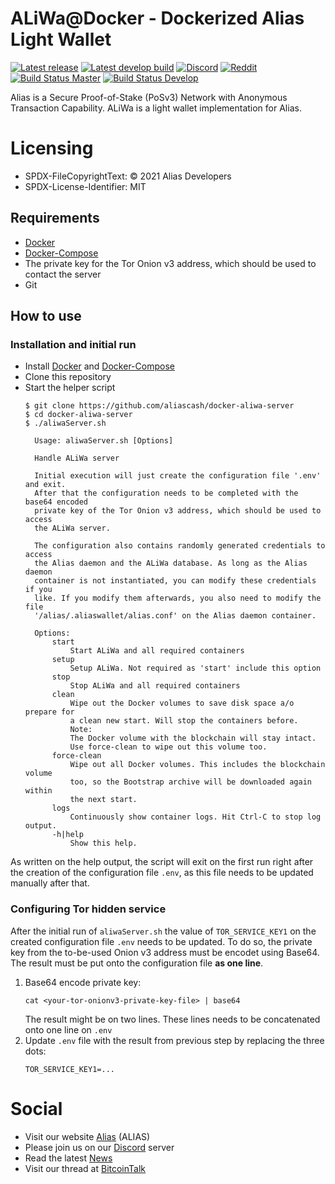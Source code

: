 # ALiWa@Docker - Dockerized Alias Light Wallet
[![Latest release](https://img.shields.io/github/v/release/aliascash/docker-aliwa-server?label=Release&color=%2300bf00)](https://github.com/aliascash/docker-aliwa-server/releases/latest)
[![Latest develop build](https://img.shields.io/github/v/release/aliascash/docker-aliwa-server?include_prereleases&label=Develop-Build)](https://github.com/aliascash/docker-aliwa-server/releases)
[![Discord](https://img.shields.io/discord/426769724018524161?logo=discord)](https://discord.gg/ckkrb8m)
[![Reddit](https://img.shields.io/badge/reddit-join-orange?logo=reddit)](https://www.reddit.com/r/AliasCash/)
[![Build Status Master](https://github.com/aliascash/docker-aliwa-server/actions/workflows/build-master.yml/badge.svg)](https://github.com/aliascash/docker-aliwa-server/actions)
[![Build Status Develop](https://github.com/aliascash/docker-aliwa-server/actions/workflows/build-develop.yml/badge.svg)](https://github.com/aliascash/docker-aliwa-server/actions)

Alias is a Secure Proof-of-Stake (PoSv3) Network with Anonymous Transaction Capability.
ALiWa is a light wallet implementation for Alias.

# Licensing

* SPDX-FileCopyrightText: © 2021 Alias Developers
* SPDX-License-Identifier: MIT

## Requirements

* [Docker](https://docs.docker.com/engine/install/)
* [Docker-Compose](https://docs.docker.com/compose/install/)
* The private key for the Tor Onion v3 address, which should be used to contact the server
* Git

## How to use

### Installation and initial run
* Install [Docker](https://docs.docker.com/engine/install/) and [Docker-Compose](https://docs.docker.com/compose/install/)
* Clone this repository
* Start the helper script
  ```
  $ git clone https://github.com/aliascash/docker-aliwa-server
  $ cd docker-aliwa-server
  $ ./aliwaServer.sh

    Usage: aliwaServer.sh [Options]

    Handle ALiWa server

    Initial execution will just create the configuration file '.env' and exit.
    After that the configuration needs to be completed with the base64 encoded
    private key of the Tor Onion v3 address, which should be used to access
    the ALiWa server.

    The configuration also contains randomly generated credentials to access
    the Alias daemon and the ALiWa database. As long as the Alias daemon
    container is not instantiated, you can modify these credentials if you
    like. If you modify them afterwards, you also need to modify the file
    '/alias/.aliaswallet/alias.conf' on the Alias daemon container.

    Options:
        start
            Start ALiWa and all required containers
        setup
            Setup ALiWa. Not required as 'start' include this option
        stop
            Stop ALiWa and all required containers
        clean
            Wipe out the Docker volumes to save disk space a/o prepare for
            a clean new start. Will stop the containers before.
            Note:
            The Docker volume with the blockchain will stay intact.
            Use force-clean to wipe out this volume too.
        force-clean
            Wipe out all Docker volumes. This includes the blockchain volume
            too, so the Bootstrap archive will be downloaded again within
            the next start.
        logs
            Continuously show container logs. Hit Ctrl-C to stop log output.
        -h|help
            Show this help.

  ```

As written on the help output, the script will exit on the first run right after the creation of the configuration file `.env`, as this file needs to be updated manually after that.

### Configuring Tor hidden service
After the initial run of `aliwaServer.sh` the value of `TOR_SERVICE_KEY1` on the created configuration file `.env` needs to be updated. To do so, the private key from the to-be-used Onion v3 address must be encodet using Base64. The result must be put onto the configuration file **as one line**.

1. Base64 encode private key:
   ```
   cat <your-tor-onionv3-private-key-file> | base64
   ```
   The result might be on two lines. These lines needs to be concatenated onto one line on `.env`
2. Update `.env` file with the result from previous step by replacing the three dots:
   ```
   TOR_SERVICE_KEY1=...
   ```




# Social
- Visit our website [Alias](https://alias.cash/) (ALIAS)
- Please join us on our [Discord](https://discord.gg/ckkrb8m) server
- Read the latest [News](https://alias.cash/news/)
- Visit our thread at [BitcoinTalk](https://bitcointalk.org/index.php?topic=2103301.0)

